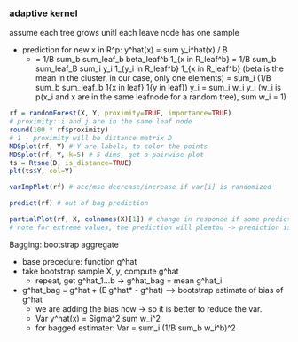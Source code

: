 ### adaptive kernel

assume each tree grows unitl each leave node has one sample
- prediction for new x in R^p: y^hat(x) = sum y_i^hat(x) / B
    - = 1/B sum_b sum_leaf_b beta_leaf^b 1_{x in R_leaf^b}
    = 1/B sum_b sum_leaf_B sum_i y_i 1_{y_i in R_leaf^b} 1_{x in R_leaf^b} 
    (beta is the mean in the cluster, in our case, only one elements)
    = sum_i (1/B sum_b sum_leaf_b 1{x in leaf} 1{y in leaf}) y_i
    = sum_i w_i y_i
    (w_i is p(x_i and x are in the same leafnode for a random tree), sum w_i = 1)

```r
rf = randomForest(X, Y, proximity=TRUE, importance=TRUE)
# proximity: i and j are in the same leaf node
round(100 * rf$proximity)
# 1 - proximity will be distance matrix D
MDSplot(rf, Y) # Y are labels, to color the points
MDSplot(rf, Y, k=5) # 5 dims, get a pairwise plot
ts = Rtsne(D, is_distance=TRUE)
plt(ts$Y, col=Y)

varImpPlot(rf) # acc/mse decrease/increase if var[i] is randomized

predict(rf) # out of bag prediction

partialPlot(rf, X, colnames(X)[1]) # change in responce if some predictor changes
# note for extreme values, the prediction will pleatou -> prediction is convex conbination of data
```

Bagging: bootstrap aggregate
- base precedure: function g^hat
- take bootstrap sample X, y, compute g^hat
    - repeat, get g^hat_1...b -> g^hat_bag = mean g^hat_i
- g^hat_bag = g^hat + (E g^hat* - g^hat) --> bootstrap estimate of bias of g^hat
    - we are adding the bias now -> so it is better to reduce the var.
    - Var y^hat(x) = Sigma^2 sum w_i^2
    - for bagged estimater: Var = sum_i (1/B sum_b w_i^b)^2
